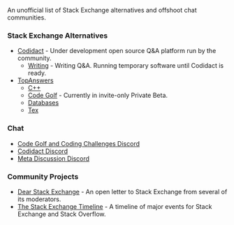 An unofficial list of Stack Exchange alternatives and offshoot chat communities.

### Stack Exchange Alternatives

- [Codidact](https://codidact.org/) - Under development open source Q&A platform run by the community.
	- [Writing](https://writing.codidact.com/) - Writing Q&A. Running temporary software until Codidact is ready.
- [TopAnswers](https://topanswers.xyz/)
	- [C++](https://topanswers.xyz/cplusplus)
	- [Code Golf](https://topanswers.xyz/codegolf) - Currently in invite-only Private Beta. 
	- [Databases](https://topanswers.xyz/databases)
	- [Tex](https://topanswers.xyz/tex)

### Chat

- [Code Golf and Coding Challenges Discord](https://discord.gg/WCxqfcR)
- [Codidact Discord](https://discord.gg/WZ7aTst)
- [Meta Discussion Discord](https://discord.gg/GeKffmx)

### Community Projects

- [Dear Stack Exchange](https://dearstackexchange.com/) - An open letter to Stack Exchange from several of its moderators.
- [The Stack Exchange Timeline](https://stackexchange-timeline.webflow.io/) - A timeline of major events for Stack Exchange and Stack Overflow.
